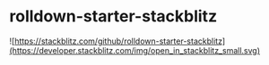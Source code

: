 # rolldown-starter-stackblitz

![https://stackblitz.com/github/rolldown-starter-stackblitz](https://developer.stackblitz.com/img/open_in_stackblitz_small.svg)
